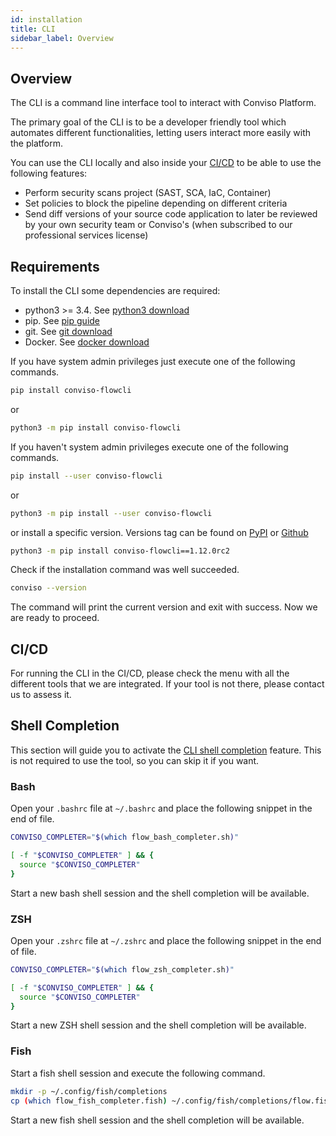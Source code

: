 ```yaml
---
id: installation
title: CLI
sidebar_label: Overview
---
```


## Overview
The CLI is a command line interface tool to interact with Conviso Platform. 

The primary goal of the CLI is to be a developer friendly tool which automates different functionalities, letting users interact more easily with the platform.

You can use the CLI locally and also inside your [CI/CD] to be able to use the following features:
- Perform security scans project (SAST, SCA, IaC, Container)
- Set policies to block the pipeline depending on different criteria
- Send diff versions of your source code application to later be reviewed by your own security team or Conviso's (when subscribed to our professional services license)

## Requirements
To install the CLI some dependencies are required:
* python3 >= 3.4. See [python3 download]
* pip. See [pip guide]
* git. See [git download]
* Docker. See [docker download]

If you have system admin privileges just execute one of the following commands.

```bash
pip install conviso-flowcli
```

or

```bash
python3 -m pip install conviso-flowcli
```

If you haven't system admin privileges execute one of the following commands.

```bash
pip install --user conviso-flowcli
```

or

```bash
python3 -m pip install --user conviso-flowcli
```

or install a specific version. Versions tag can be found on [PyPI][pypi-history] or [Github][github-tags]

```bash
python3 -m pip install conviso-flowcli==1.12.0rc2
```

Check if the installation command was well succeeded.

```bash
conviso --version
```

The command will print the current version and exit with success. Now we are ready to proceed.

## CI/CD
For running the CLI in the CI/CD, please check the menu with all the different tools that we are integrated. If your tool is not there, please contact us to assess it.

## Shell Completion
This section will guide you to activate the [CLI shell completion](https://en.wikipedia.org/wiki/Command-line_completion) feature. This is not required to use the tool, so you can skip it if you want. 

### Bash

Open your ```.bashrc``` file at ```~/.bashrc``` and place the following snippet in the end of file.

```bash
CONVISO_COMPLETER="$(which flow_bash_completer.sh)"

[ -f "$CONVISO_COMPLETER" ] && {
  source "$CONVISO_COMPLETER"
}
```

Start a new bash shell session and the shell completion will be available.

### ZSH
Open your ```.zshrc``` file at ```~/.zshrc``` and place the following snippet in the end of file.

```bash
CONVISO_COMPLETER="$(which flow_zsh_completer.sh)"

[ -f "$CONVISO_COMPLETER" ] && {
  source "$CONVISO_COMPLETER"
}
```

Start a new ZSH shell session and the shell completion will be available.

### Fish
Start a fish shell session and execute the following command.

```bash
mkdir -p ~/.config/fish/completions
cp (which flow_fish_completer.fish) ~/.config/fish/completions/flow.fish
```

Start a new fish shell session and the shell completion will be available.

[python3 download]: <https://www.python.org/downloads/>
[git download]: <https://git-scm.com/downloads>
[pip guide]: <https://packaging.python.org/tutorials/installing-packages/#installing-from-pypi>
[docker download]: <https://docs.docker.com/engine/install/>
[bash]: <https://www.gnu.org/software/bash/>
[zsh]: <https://www.zsh.org/>
[fish]: <https://fishshell.com/>
[convisoappsec]: <https://convisoappsec.com/>
[CI/CD]: <https://en.wikipedia.org/wiki/CI/CD>
[Conviso Platform]: <https://app.convisoappsec.com/>
[pypi-history]: https://pypi.org/project/conviso-flowcli/#history
[github-tags]: https://github.com/convisoappsec/flowcli/tags